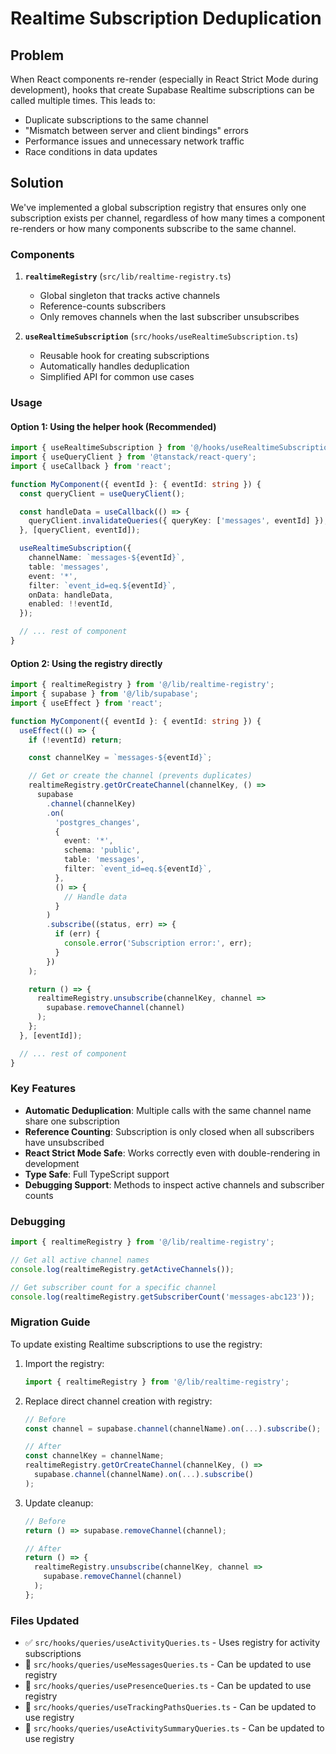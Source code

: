 # Realtime Subscription Deduplication

## Problem

When React components re-render (especially in React Strict Mode during development), hooks that create Supabase Realtime subscriptions can be called multiple times. This leads to:

- Duplicate subscriptions to the same channel
- "Mismatch between server and client bindings" errors
- Performance issues and unnecessary network traffic
- Race conditions in data updates

## Solution

We've implemented a global subscription registry that ensures only one subscription exists per channel, regardless of how many times a component re-renders or how many components subscribe to the same channel.

### Components

1. **`realtimeRegistry`** (`src/lib/realtime-registry.ts`)
   - Global singleton that tracks active channels
   - Reference-counts subscribers
   - Only removes channels when the last subscriber unsubscribes

2. **`useRealtimeSubscription`** (`src/hooks/useRealtimeSubscription.ts`)
   - Reusable hook for creating subscriptions
   - Automatically handles deduplication
   - Simplified API for common use cases

### Usage

#### Option 1: Using the helper hook (Recommended)

```typescript
import { useRealtimeSubscription } from '@/hooks/useRealtimeSubscription';
import { useQueryClient } from '@tanstack/react-query';
import { useCallback } from 'react';

function MyComponent({ eventId }: { eventId: string }) {
  const queryClient = useQueryClient();

  const handleData = useCallback(() => {
    queryClient.invalidateQueries({ queryKey: ['messages', eventId] });
  }, [queryClient, eventId]);

  useRealtimeSubscription({
    channelName: `messages-${eventId}`,
    table: 'messages',
    event: '*',
    filter: `event_id=eq.${eventId}`,
    onData: handleData,
    enabled: !!eventId,
  });

  // ... rest of component
}
```

#### Option 2: Using the registry directly

```typescript
import { realtimeRegistry } from '@/lib/realtime-registry';
import { supabase } from '@/lib/supabase';
import { useEffect } from 'react';

function MyComponent({ eventId }: { eventId: string }) {
  useEffect(() => {
    if (!eventId) return;

    const channelKey = `messages-${eventId}`;

    // Get or create the channel (prevents duplicates)
    realtimeRegistry.getOrCreateChannel(channelKey, () =>
      supabase
        .channel(channelKey)
        .on(
          'postgres_changes',
          {
            event: '*',
            schema: 'public',
            table: 'messages',
            filter: `event_id=eq.${eventId}`,
          },
          () => {
            // Handle data
          }
        )
        .subscribe((status, err) => {
          if (err) {
            console.error('Subscription error:', err);
          }
        })
    );

    return () => {
      realtimeRegistry.unsubscribe(channelKey, channel =>
        supabase.removeChannel(channel)
      );
    };
  }, [eventId]);

  // ... rest of component
}
```

### Key Features

- **Automatic Deduplication**: Multiple calls with the same channel name share one subscription
- **Reference Counting**: Subscription is only closed when all subscribers have unsubscribed
- **React Strict Mode Safe**: Works correctly even with double-rendering in development
- **Type Safe**: Full TypeScript support
- **Debugging Support**: Methods to inspect active channels and subscriber counts

### Debugging

```typescript
import { realtimeRegistry } from '@/lib/realtime-registry';

// Get all active channel names
console.log(realtimeRegistry.getActiveChannels());

// Get subscriber count for a specific channel
console.log(realtimeRegistry.getSubscriberCount('messages-abc123'));
```

### Migration Guide

To update existing Realtime subscriptions to use the registry:

1. Import the registry:

   ```typescript
   import { realtimeRegistry } from '@/lib/realtime-registry';
   ```

2. Replace direct channel creation with registry:

   ```typescript
   // Before
   const channel = supabase.channel(channelName).on(...).subscribe();

   // After
   const channelKey = channelName;
   realtimeRegistry.getOrCreateChannel(channelKey, () =>
     supabase.channel(channelName).on(...).subscribe()
   );
   ```

3. Update cleanup:

   ```typescript
   // Before
   return () => supabase.removeChannel(channel);

   // After
   return () => {
     realtimeRegistry.unsubscribe(channelKey, channel =>
       supabase.removeChannel(channel)
     );
   };
   ```

### Files Updated

- ✅ `src/hooks/queries/useActivityQueries.ts` - Uses registry for activity subscriptions
- 🔄 `src/hooks/queries/useMessagesQueries.ts` - Can be updated to use registry
- 🔄 `src/hooks/queries/usePresenceQueries.ts` - Can be updated to use registry
- 🔄 `src/hooks/queries/useTrackingPathsQueries.ts` - Can be updated to use registry
- 🔄 `src/hooks/queries/useActivitySummaryQueries.ts` - Can be updated to use registry
